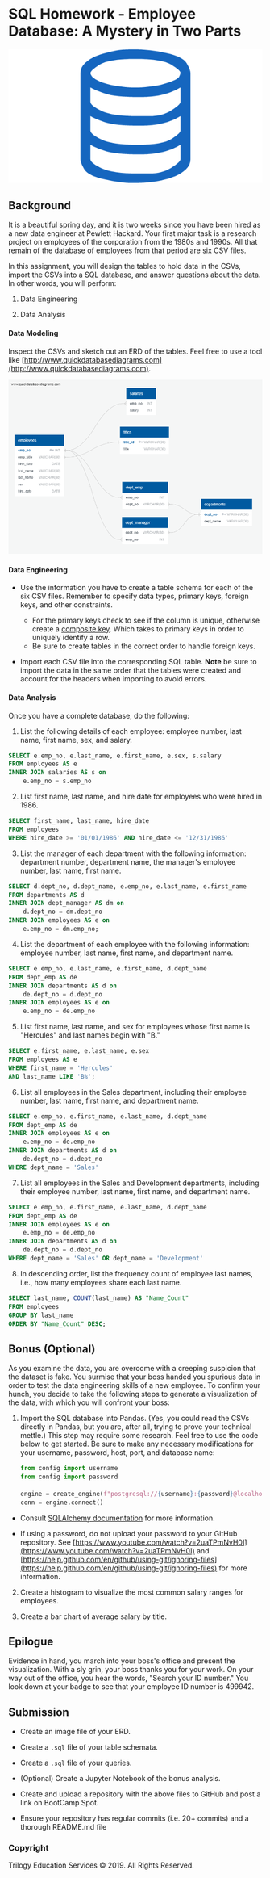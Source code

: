 # SQL Homework - Employee Database: A Mystery in Two Parts

![sql.png](Images/sql.png)

## Background

It is a beautiful spring day, and it is two weeks since you have been hired as a new data engineer at Pewlett Hackard. Your first major task is a research project on employees of the corporation from the 1980s and 1990s. All that remain of the database of employees from that period are six CSV files.

In this assignment, you will design the tables to hold data in the CSVs, import the CSVs into a SQL database, and answer questions about the data. In other words, you will perform:

1. Data Engineering

3. Data Analysis

#### Data Modeling

Inspect the CSVs and sketch out an ERD of the tables. Feel free to use a tool like [http://www.quickdatabasediagrams.com](http://www.quickdatabasediagrams.com).

![Database Diagram](Images/SQL_ERD.png)

#### Data Engineering

* Use the information you have to create a table schema for each of the six CSV files. Remember to specify data types, primary keys, foreign keys, and other constraints.

  * For the primary keys check to see if the column is unique, otherwise create a [composite key](https://en.wikipedia.org/wiki/Compound_key). Which takes to primary keys in order to uniquely identify a row.
  * Be sure to create tables in the correct order to handle foreign keys.

* Import each CSV file into the corresponding SQL table. **Note** be sure to import the data in the same order that the tables were created and account for the headers when importing to avoid errors.

#### Data Analysis

Once you have a complete database, do the following:

1. List the following details of each employee: employee number, last name, first name, sex, and salary.
```sql
SELECT e.emp_no, e.last_name, e.first_name, e.sex, s.salary
FROM employees AS e
INNER JOIN salaries AS s on
	e.emp_no = s.emp_no
```
2. List first name, last name, and hire date for employees who were hired in 1986.
```sql
SELECT first_name, last_name, hire_date
FROM employees
WHERE hire_date >= '01/01/1986' AND hire_date <= '12/31/1986'
```
3. List the manager of each department with the following information: department number, department name, the manager's employee number, last name, first name.
```sql
SELECT d.dept_no, d.dept_name, e.emp_no, e.last_name, e.first_name
FROM departments AS d
INNER JOIN dept_manager AS dm on
	d.dept_no = dm.dept_no
INNER JOIN employees AS e on
	e.emp_no = dm.emp_no;
```
4. List the department of each employee with the following information: employee number, last name, first name, and department name.
```sql
SELECT e.emp_no, e.last_name, e.first_name, d.dept_name
FROM dept_emp AS de
INNER JOIN departments AS d on
	de.dept_no = d.dept_no
INNER JOIN employees AS e on
	e.emp_no = de.emp_no
```
5. List first name, last name, and sex for employees whose first name is "Hercules" and last names begin with "B."
```sql
SELECT e.first_name, e.last_name, e.sex
FROM employees AS e
WHERE first_name = 'Hercules'
AND last_name LIKE 'B%';
```
6. List all employees in the Sales department, including their employee number, last name, first name, and department name.
```sql
SELECT e.emp_no, e.first_name, e.last_name, d.dept_name
FROM dept_emp AS de
INNER JOIN employees AS e on
	e.emp_no = de.emp_no
INNER JOIN departments AS d on
	de.dept_no = d.dept_no
WHERE dept_name = 'Sales'
```
7. List all employees in the Sales and Development departments, including their employee number, last name, first name, and department name.
```sql
SELECT e.emp_no, e.first_name, e.last_name, d.dept_name
FROM dept_emp AS de
INNER JOIN employees AS e on
	e.emp_no = de.emp_no
INNER JOIN departments AS d on
	de.dept_no = d.dept_no
WHERE dept_name = 'Sales' OR dept_name = 'Development'
```
8. In descending order, list the frequency count of employee last names, i.e., how many employees share each last name.
```sql
SELECT last_name, COUNT(last_name) AS "Name_Count"
FROM employees
GROUP BY last_name
ORDER BY "Name_Count" DESC;
```
## Bonus (Optional)

As you examine the data, you are overcome with a creeping suspicion that the dataset is fake. You surmise that your boss handed you spurious data in order to test the data engineering skills of a new employee. To confirm your hunch, you decide to take the following steps to generate a visualization of the data, with which you will confront your boss:

1. Import the SQL database into Pandas. (Yes, you could read the CSVs directly in Pandas, but you are, after all, trying to prove your technical mettle.) This step may require some research. Feel free to use the code below to get started. Be sure to make any necessary modifications for your username, password, host, port, and database name:

   ```python
   from config import username
   from config import password

   engine = create_engine(f"postgresql://{username}:{password}@localhost:5432/EmployeeSQL")
   conn = engine.connect()
   ```

* Consult [SQLAlchemy documentation](https://docs.sqlalchemy.org/en/latest/core/engines.html#postgresql) for more information.

* If using a password, do not upload your password to your GitHub repository. See [https://www.youtube.com/watch?v=2uaTPmNvH0I](https://www.youtube.com/watch?v=2uaTPmNvH0I) and [https://help.github.com/en/github/using-git/ignoring-files](https://help.github.com/en/github/using-git/ignoring-files) for more information.

2. Create a histogram to visualize the most common salary ranges for employees.

3. Create a bar chart of average salary by title.

## Epilogue

Evidence in hand, you march into your boss's office and present the visualization. With a sly grin, your boss thanks you for your work. On your way out of the office, you hear the words, "Search your ID number." You look down at your badge to see that your employee ID number is 499942.

## Submission

* Create an image file of your ERD.

* Create a `.sql` file of your table schemata.

* Create a `.sql` file of your queries.

* (Optional) Create a Jupyter Notebook of the bonus analysis.

* Create and upload a repository with the above files to GitHub and post a link on BootCamp Spot.

* Ensure your repository has regular commits (i.e. 20+ commits) and a thorough README.md file

### Copyright

Trilogy Education Services © 2019. All Rights Reserved.

